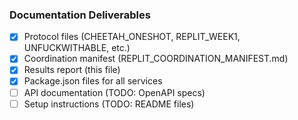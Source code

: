 ### Documentation Deliverables
- [x] Protocol files (CHEETAH_ONESHOT, REPLIT_WEEK1, UNFUCKWITHABLE, etc.)
- [x] Coordination manifest (REPLIT_COORDINATION_MANIFEST.md)
- [x] Results report (this file)
- [x] Package.json files for all services
- [ ] API documentation (TODO: OpenAPI specs)
- [ ] Setup instructions (TODO: README files)

